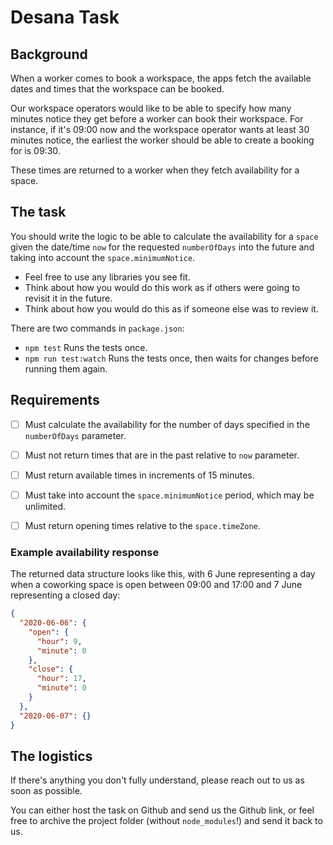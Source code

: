 # Desana Task

## Background

When a worker comes to book a workspace, the apps fetch the available dates and times that the workspace can be booked.

Our workspace operators would like to be able to specify how many minutes notice they get before a worker can book their workspace. For instance, if it's 09:00 now and the workspace operator wants at least 30 minutes notice, the earliest the worker should be able to create a booking for is 09:30.

These times are returned to a worker when they fetch availability for a space.

## The task

You should write the logic to be able to calculate the availability for a `space` given the date/time `now` for the requested `numberOfDays` into the future and taking into account the `space.minimumNotice`.

- Feel free to use any libraries you see fit.
- Think about how you would do this work as if others were going to revisit it in the future.
- Think about how you would do this as if someone else was to review it.

There are two commands in `package.json`:

- `npm test` Runs the tests once.
- `npm run test:watch` Runs the tests once, then waits for changes before running them again.

## Requirements

- [ ] Must calculate the availability for the number of days specified in the `numberOfDays` parameter.
- [ ] Must not return times that are in the past relative to `now` parameter.
- [ ] Must return available times in increments of 15 minutes.
- [ ] Must take into account the `space.minimumNotice` period, which may be unlimited.
- [ ] Must return opening times relative to the `space.timeZone`.


### Example availability response

The returned data structure looks like this, with 6 June representing a day when a coworking space is open between 09:00 and 17:00 and 7 June representing a closed day:

```json
{
  "2020-06-06": {
    "open": {
      "hour": 9,
      "minute": 0
    },
    "close": {
      "hour": 17,
      "minute": 0
    }
  },
  "2020-06-07": {}
}
```
## The logistics

If there's anything you don't fully understand, please reach out to us as soon as possible.

You can either host the task on Github and send us the Github link, or feel free to archive the project folder (without `node_modules`!) and send it back to us.
